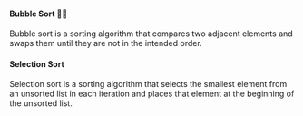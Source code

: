 
#### Bubble Sort 😶‍🌫️

Bubble sort is a sorting algorithm that compares two adjacent elements and swaps them until they are not in the intended order.


#### Selection Sort 

Selection sort is a sorting algorithm that selects the smallest element from an unsorted list in each iteration and places that element at the beginning of the unsorted list.